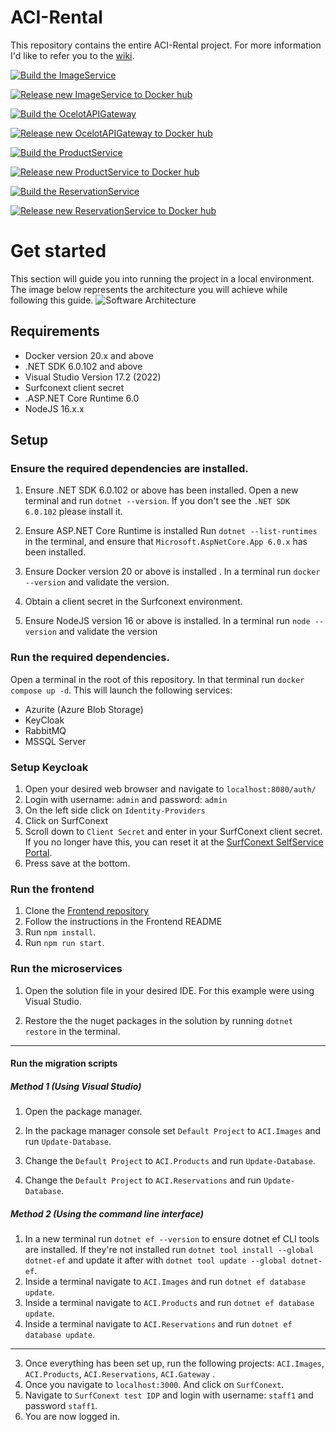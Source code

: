 # ACI-Rental
This repository contains the entire ACI-Rental project. For more information I'd like to refer you to the [wiki](https://github.com/ACI-Rental/backend/wiki).

[![Build the ImageService](https://github.com/ACI-Rental/backend/actions/workflows/build-image-service.yml/badge.svg)](https://github.com/ACI-Rental/backend/actions/workflows/build-image-service.yml)

[![Release new ImageService to Docker hub](https://github.com/ACI-Rental/backend/actions/workflows/release-image-service.yml/badge.svg)](https://github.com/ACI-Rental/backend/actions/workflows/release-image-service.yml)

[![Build the OcelotAPIGateway](https://github.com/ACI-Rental/backend/actions/workflows/build-api-gateway.yml/badge.svg)](https://github.com/ACI-Rental/backend/actions/workflows/build-api-gateway.yml)

[![Release new OcelotAPIGateway to Docker hub](https://github.com/ACI-Rental/backend/actions/workflows/release-api-gateway.yml/badge.svg)](https://github.com/ACI-Rental/backend/actions/workflows/release-api-gateway.yml)

[![Build the ProductService](https://github.com/ACI-Rental/backend/actions/workflows/build-product-service.yml/badge.svg)](https://github.com/ACI-Rental/backend/actions/workflows/build-product-service.yml)

[![Release new ProductService to Docker hub](https://github.com/ACI-Rental/backend/actions/workflows/release-product-service.yml/badge.svg)](https://github.com/ACI-Rental/backend/actions/workflows/release-product-service.yml)

[![Build the ReservationService](https://github.com/ACI-Rental/backend/actions/workflows/build-reservation-service.yml/badge.svg)](https://github.com/ACI-Rental/backend/actions/workflows/build-reservation-service.yml)

[![Release new ReservationService to Docker hub](https://github.com/ACI-Rental/backend/actions/workflows/release-reservation-service.yml/badge.svg)](https://github.com/ACI-Rental/backend/actions/workflows/release-reservation-service.yml)

# Get started
This section will guide you into running the project in a local environment. The image below represents the architecture you will achieve while following this guide. 
![Software Architecture](https://i.imgur.com/4s6zQk8.png)
## Requirements
 - Docker version 20.x and above
 - .NET SDK 6.0.102 and above
 - Visual Studio Version 17.2 (2022)
 - Surfconext client secret
 - .ASP.NET Core Runtime 6.0
 - NodeJS 16.x.x

## Setup
### Ensure the required dependencies are installed. 
1. Ensure .NET SDK 6.0.102 or above has been installed. 
Open a new terminal and run `dotnet --version`. If you don't see the `.NET SDK 6.0.102` please install it.

2. Ensure ASP.NET Core Runtime is installed 
Run `dotnet --list-runtimes` in the terminal, and ensure that `Microsoft.AspNetCore.App 6.0.x` has been installed.

3. Ensure Docker version 20 or above is installed .
In a terminal run `docker --version` and validate the version.
4. Obtain a client secret in the Surfconext environment.
5. Ensure NodeJS version 16 or above is installed.
In a terminal run `node --version` and validate the version

### Run the required dependencies.
Open a terminal in the root of this repository. In that terminal run `docker compose up -d`. This will launch the following services: 
- Azurite (Azure Blob Storage)
- KeyCloak
- RabbitMQ
- MSSQL Server

### Setup Keycloak
1. Open your desired web browser and navigate to `localhost:8080/auth/`
2. Login with username: `admin` and password: `admin`
3. On the left side click on `Identity-Providers`
4. Click on SurfConext
5. Scroll down to `Client Secret` and enter in your SurfConext client secret. 
If you no longer have this, you can reset it at the [SurfConext SelfService Portal](https://sp.surfconext.nl/).
6. Press save at the bottom.

### Run the frontend
1. Clone the [Frontend repository](https://github.com/ACI-Rental/front-end) 
2. Follow the instructions in the Frontend README
3. Run `npm install`.
4. Run `npm run start`.

### Run the microservices
1. Open the solution file in your desired IDE. For this example were using Visual Studio.

2. Restore the the nuget packages in the solution by running `dotnet restore` in the terminal.

---
#### Run the migration scripts
##### Method 1 (Using Visual Studio)
1. Open the package manager.

2. In the package manager console set `Default Project` to `ACI.Images` and run `Update-Database`.

3. Change the `Default Project` to `ACI.Products` and run `Update-Database`.

4. Change the `Default Project` to `ACI.Reservations` and run `Update-Database`.

##### Method 2 (Using the command line interface)
1. In a new terminal run `dotnet ef --version` to ensure dotnet ef CLI tools are installed. 
If they're not installed run `dotnet tool install --global dotnet-ef` and update it after with `dotnet tool update --global dotnet-ef`. 
2. Inside a terminal navigate to `ACI.Images` and run `dotnet ef database update`.
4. Inside a terminal navigate to `ACI.Products` and run `dotnet ef database update`.
5. Inside a terminal navigate to `ACI.Reservations` and run `dotnet ef database update`.

---
3. Once everything has been set up, run the following projects: `ACI.Images`, `ACI.Products`, `ACI.Reservations`, `ACI.Gateway` .
4. Once you navigate to `localhost:3000`. And click on `SurfConext`.
5. Navigate to `SurfConext test IDP` and login with username: `staff1` and password `staff1`.
6. You are now logged in.
